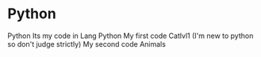 # Python
Python
Its my code in Lang Python 
My first code Catlvl1 (I'm new to python so don't judge strictly)
My second code Animals

